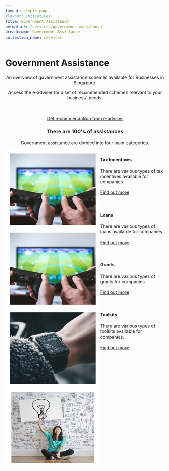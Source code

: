 ```yaml
---
layout: simple-page
#layout: initiatives
title: Government Assistance
permalink: /services/government-assistance/
breadcrumb: Government Assistance
collection_name: services
---
```

<h1><div class="has-text-centered has-text-weight-bold">Government Assistance</div></h1>

<center>An overview of government assistance schemes available for Businesses in Singapore.
  
Access the e-adviser for a set of recommended schemes relevant to your business' needs.

<br />
<br />
<a href="https://www.google.com" target="_blank">Get recommendation from e-adviser</a></center>

<center><h3>There are 100's of assistances</h3>

Government assistance are divided into four main categories.</center>
  

<img src="/images/programmes/products-and-services/7.jpg" align="left" style="width:300px;height:250px;">
<h4><br />Tax Incentives</h4>
<span style="font-size:100%;">There are various types of tax incentives available for companies.<br /></span>
<br />
<a href="https://govtech-gb-staging.netlify.com/services/government-assistance/business-grants-portal">Find out more</a>
<br />
<br />



<img src="/images/programmes/products-and-services/7.jpg" align="left" style="width:300px;height:250px;">
<h4><br />Loans</h4>
<span style="font-size:100%;">There are various types of loans available for companies.<br /></span>
<br />
<a href="https://govtech-gb-staging.netlify.com/services/government-assistance/business-grants-portal">Find out more</a>
<br />
<br />



<img src="/images/programmes/products-and-services/6.jpg" align="left" style="width:300px;height:250px;">
<h4><br />Grants</h4>
<span style="font-size:100%;">There are various types of grants for companies.<br /></span>
<br />
<a href="https://govtech-gb-staging.netlify.com/services/government-assistance/business-grants-portal">Find out more</a>
<br />
<br />



<img src="/images/programmes/products-and-services/psg.jpg" align="left" style="width:300px;height:250px;">
<h4><br />Toolkits</h4>
<span style="font-size:100%;">There are various types of toolkits available for companies.<br /></span>
<br />
<a href="https://govtech-gb-staging.netlify.com/services/psg/productivity-solutions-grant/">Find out more</a>

